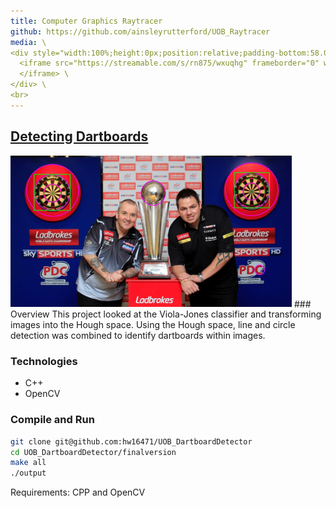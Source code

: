 ```yaml
---
title: Computer Graphics Raytracer 
github: https://github.com/ainsleyrutterford/UOB_Raytracer
media: \
<div style="width:100%;height:0px;position:relative;padding-bottom:58.044%;"> \
  <iframe src="https://streamable.com/s/rn875/wxuqhg" frameborder="0" width="100%" height="100%" allowfullscreen style="width:100%;height:100%;position:absolute;left:0px;top:0px;overflow:hidden;;border-radius:15px"> \
  </iframe> \
</div> \
<br>
---
```


## [Detecting Dartboards](https://github.com/hw16471/UOB_DartboardDetector)
<img src="assets/img/everythingdart14.jpg" width="450">
### Overview
This project looked at the Viola-Jones classifier and transforming images into the Hough space. Using the Hough space, line and circle detection was combined to identify dartboards within images.

### Technologies 
* C++ 
* OpenCV

### Compile and Run
```bash
git clone git@github.com:hw16471/UOB_DartboardDetector
cd UOB_DartboardDetector/finalversion
make all
./output
```
Requirements: CPP and OpenCV
